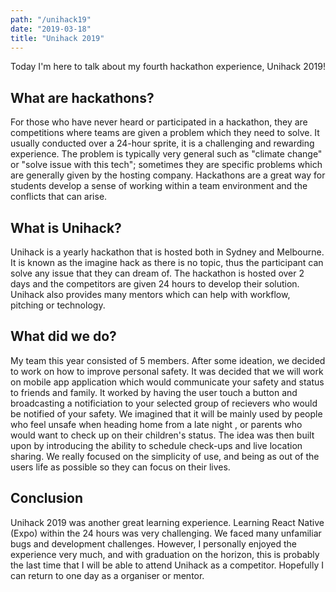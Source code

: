 ```yaml
---
path: "/unihack19"
date: "2019-03-18"
title: "Unihack 2019"
---
```

Today I'm here to talk about my fourth hackathon experience, Unihack 2019! 

## What are hackathons?

For those who have never heard or participated in a hackathon, they are competitions where teams are given a problem
which they need to solve. It usually conducted over a 24-hour sprite, it is a challenging and
rewarding experience. The problem is typically very general such as "climate change" or "solve issue with this tech"; sometimes they
are specific problems which are generally given by the hosting company. Hackathons are a great way for students develop a sense of working
within a team environment and the conflicts that can arise.

## What is Unihack?

Unihack is a yearly hackathon that is hosted both in Sydney and Melbourne. It is known as the imagine hack as there is no topic, thus the participant can
solve any issue that they can dream of. The hackathon is hosted over 2 days and the competitors are given 24 hours to develop their solution. Unihack
also provides many mentors which can help with workflow, pitching or technology. 

## What did we do?

My team this year consisted of 5 members. After some ideation, we decided to work on how to improve personal safety. It was decided that we will work on mobile app
application which would communicate your safety and status to friends and family. It worked by having the user touch a button and broadcasting a notificiation
to your selected group of recievers who would be notified of your safety. We imagined that it will be mainly used by people who feel unsafe when heading home from a late night
, or parents who would want to check up on their children's status. The idea was then built upon by introducing the ability to schedule check-ups 
and live location sharing. We really focused on the simplicity of use, and being as out of the users life as possible so they can focus on their lives.

## Conclusion

Unihack 2019 was another great learning experience. Learning React Native (Expo) within the 24 hours was very challenging. We faced many unfamiliar bugs and development challenges. 
However, I personally enjoyed the experience very much, and with graduation on the horizon, this is probably the last time that I will be able to attend Unihack as a competitor. Hopefully 
I can return to one day as a organiser or mentor.
